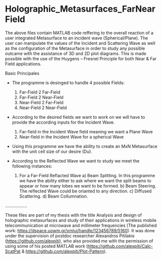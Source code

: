# Holographic_Metasurfaces_FarNearField
The above files contain MATLAB code reffering to the overall reaction of a user integrated Metasurface to an incident wave (Spherical/Plane). The user can manipulate the values of the Incident and Scattering Wave as well as the configuration of the Metasurface in order to study any possible outcame with the assistance of 3D and 2D plot diagrams. This is made possible with the use of the Huygens – Fresnel Principle for both Near & Far Field applications.

Basic Principales
- The programme is desinged to handle 4 possible Fields:
    1) Far-Field 2 Far-Field
    2) Far-Field 2 Near-Field
    3) Near-Field 2 Far-Field
    4) Near-Field 2 Near-Field
 
- According to the desired fields we want to work on we will have to provide the according inputs for the Incident Wave.
  1) Far-field in the Incident Wave field meaning we want a Plane Wave
  2) Near-field in the Incident Wave for a spherical Wave
 
- Using this programme we have the ability to create an MxN Metasurface with the unit cell size of our desire (Du).

- According to the Reflected Wave we want to study we meet the following instances:
  1) For a Far-Field Reflacted Wave
     a) Beam Splitting. In this programme we have the ability either to ask where we want the split beams to appear or how many lobes we want to be formed.
     b) Beam Steering. The reflected Wave could be orianted to any direction.
     c) Diffused Scattering.
     d) Beam Collumnation.

..................

These files are part of my thesis with the title Analysis and design of holographic metasurfaces and study of their applications in wireless mobile telecommunication at microwave and millimeter frequencies (The published work: https://dspace.uowm.gr/xmlui/handle/123456789/5160). It was done under the supervision of postdoc researcher Alexandros Pitilakis (https://github.com/alexpiti), who also provided me with the permission of using some of his posted MATLAB work (https://github.com/alexpiti/Calc-ScatPat & https://github.com/alexpiti/Plot-Pattern).
